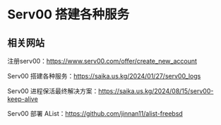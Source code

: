 # Serv00 搭建各种服务

## 相关网站

注册serv00：https://www.serv00.com/offer/create_new_account

Serv00 搭建各种服务：https://saika.us.kg/2024/01/27/serv00_logs

Serv00 进程保活最终解决方案：https://saika.us.kg/2024/08/15/serv00-keep-alive

Serv00 部署 AList：https://github.com/jinnan11/alist-freebsd
